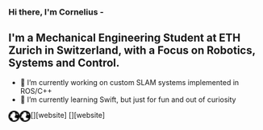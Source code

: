 ### Hi there, I'm Cornelius -


## I'm a Mechanical Engineering Student at ETH Zurich in Switzerland, with a Focus on Robotics, Systems and Control.
- 🔭 I’m currently working on custom SLAM systems implemented in ROS/C++
- 🌱 I’m currently learning Swift, but just for fun and out of curiosity

[<img align="left" alt="corneliuseinem.com" width="22px" src="https://raw.githubusercontent.com/iconic/open-iconic/master/svg/globe.svg" />][website]
[<img align="left" alt="corneliuseinem.com" width="22px" src="https://raw.githubusercontent.com/iconic/open-iconic/master/svg/globe.svg" />][website]

<br />

<!--
**ceinem/ceinem** is a ✨ _special_ ✨ repository because its `README.md` (this file) appears on your GitHub profile.

Here are some ideas to get you started:



- 👯 I’m looking to collaborate on ...
- 🤔 I’m looking for help with ...
- 💬 Ask me about ...
- 📫 How to reach me: ...
- 😄 Pronouns: ...
- ⚡ Fun fact: ...
-->
